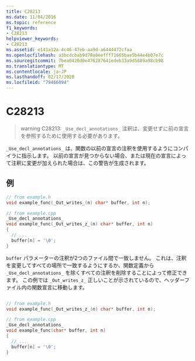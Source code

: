 ```yaml
---
title: C28213
ms.date: 11/04/2016
ms.topic: reference
f1_keywords:
- C28213
helpviewer_keywords:
- C28213
ms.assetid: e141a12a-4c46-47eb-aa9d-a6444472cfaa
ms.openlocfilehash: a3bcdcbab9d78a8eefff71665bae5b44e4b07e7c
ms.sourcegitcommit: 7bea0420d0e476287641edeb33a9d5689a98cb98
ms.translationtype: MT
ms.contentlocale: ja-JP
ms.lasthandoff: 02/17/2020
ms.locfileid: "79466094"
---
```

# <a name="c28213"></a>C28213

> warning C28213: `_Use_decl_annotations_` 注釈は、変更せずに前の宣言を参照するために使用する必要があります。

`_Use_decl_annotations_` は、関数の以前の宣言の注釈を使用するようにコンパイラに指示します。  以前の宣言が見つからない場合、または現在の宣言によって注釈に変更が加えられた場合は、この警告が生成されます。


## <a name="example"></a>例

```cpp
// from example.h
void example_func(_Out_writes_(n) char* buffer, int n);

// from example.cpp
_Use_decl_annotations_ 
void example_func(_Out_writes_z_(n) char* buffer, int n)
{
  // ...
  buffer[n] = '\0';
}
```

`buffer` パラメーターの注釈が2つのファイル間で一致しません。  これは、注釈を変更してすべての場所で一致するようにするか、関数定義から `_Use_decl_annotations_` を除くすべての注釈を削除することによって修正できます。  この例では `_Out_writes_z_` 正しいことが示されているので、ヘッダーファイル内の関数宣言に移動します。

```cpp

// from example.h
void example_func(_Out_writes_z_(n) char* buffer, int n);

// from example.cpp
_Use_decl_annotations_ 
void example_func(char* buffer, int n)
{
  // ...
  buffer[n] = '\0';
}
```
